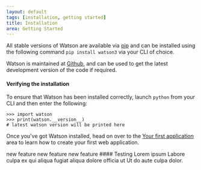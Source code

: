 ```yaml
---
layout: default
tags: [installation, getting started]
title: Installation
area: Getting Started
---
```

<section>

All stable versions of Watson are available via [pip](https://pypi.python.org/pypi/pip) and can be installed using the following command `pip install watson3` via your CLI of choice.

Watson is maintained at [Github](https://github.com/simoncoulton/watson), and can be used to get the latest development version of the code if required.

#### Verifying the installation
To ensure that Watson has been installed correctly, launch `python` from your CLI and then enter the following:

	>>> import watson
	>>> print(watson.__version__)
	# latest watson version will be printed here


Once you've got Watson installed, head on over to the [Your first application](/getting-started/your-first-application.html) area to learn how to create your first web application.
</section>

<section class="standout">
<span class="label blue">new feature</span> <span class="label red">new feature</span> <span class="label yellow">new feature</span>
#### Testing
Lorem ipsum Labore culpa ex qui aliqua fugiat aliqua dolore officia ut Ut do aute culpa dolor.
</section>